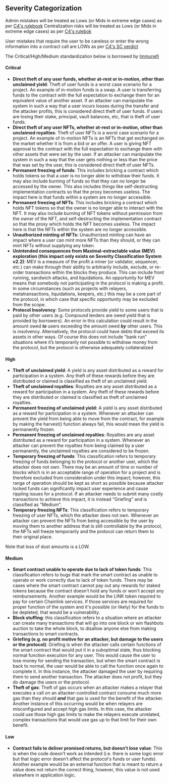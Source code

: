 ## Severity Categorization

Admin mistakes will be treated as Lows (or Mids in extreme edge cases) as per [C4's rulebook](https://github.com/code-423n4/org/issues/59)
Centralization risks will be treated as Lows (or Mids in extreme edge cases) as per [C4's rulebok](https://github.com/code-423n4/org/issues/54)

User mistakes that require the user to be careless or enter the wrong information into a contract call are LOWs as per [C4's SC verdict](https://docs.google.com/document/d/1Y2wJVt0d2URv8Pptmo7JqNd0DuPk_qF9EPJAj3iSQiE/edit#heading=h.lot96e9mx5tv)

The Critical/High/Medium standardization below is borrowed by [Immunefi](https://immunefisupport.zendesk.com/hc/en-us/articles/13333032674961-Severity-Classification-System)

#### **Critical** 

- **Direct theft of any user funds, whether at-rest or in-motion, other than unclaimed yield**: Theft of user funds is a worst case scenario for a project. An example of in-motion funds is a swap. A user is transferring funds to the contract with the full expectation to exchange them for an equivalent value of another asset. If an attacker can manipulate the system in such a way that a user incurs losses during the transfer and the attacker profits, this is considered direct theft of user funds. If users are losing their stake, principal, vault balances, etc, that is theft of user funds.
- **Direct theft of any user NFTs, whether at-rest or in-motion, other than unclaimed royalties**: Theft of user NFTs is a worst case scenario for a project. An example of in-motion NFTs is an NFTs that get exchanged on the market whether it is from a bid or an offer. A user is giving NFT approval to the contract with the full expectation to exchange them with other assets that were set by the user. If an attacker can manipulate the system in such a way that the user gets nothing or less than the price that was set by the user, this is considered direct theft of user NFTs.
- **Permanent freezing of funds**: This includes bricking a contract which holds tokens so that a user is no longer able to withdraw their funds. It may also include burning of funds so that they can no longer be accessed by the owner. This also includes things like self-destructing implementation contracts so that the proxy becomes useless. The impact here is that funds within a system are no longer accessible.
- **Permanent freezing of NFTs**: This includes bricking a contract which holds NFT tokens so that the owner is no longer able to interact with the NFT. It may also include burning of NFT tokens without permission from the owner of the NFT, and self-destructing the implementation contract so that the proxy which holds the NFT becomes useless. The impact here is that the NFTs within the system are no longer accessible.
- **Unauthorized minting of NFTs:** Unauthorized minting can have an impact where a user can mint more NFTs than they should, or they can mint NFTs without supplying any token.
- **Unintended consequences from Maximal-extractable value (MEV) exploration (this impact only exists on Severity Classification System v2.2)**: MEV is a measure of the profit a miner (or validator, sequencer, etc.) can make through their ability to arbitrarily include, exclude, or re-order transactions within the blocks they produce. This can include front running, sandwich attacks, and liquidations. An opportunity for MEV means that somebody not participating in the protocol is making a profit. In some circumstances (such as projects with relayers, metatransactions, liquidations, keepers, etc.) this may be a core part of the protocol, in which case that specific opportunity may be excluded from the scope.
- **Protocol Insolvency**: Some protocols provide yield to some users that is paid by other users (e.g. Compound lenders are owed yield that is provided by borrowers). An error in this calculation could result in the amount owed **_to_** users exceeding the amount owed **_by_** other users. This is insolvency. Alternatively, the protocol could have debts that exceed its assets in other ways. Of course this does not include "bank run" situations where it’s temporarily not possible to withdraw money from the protocol, but the protocol is otherwise adequately collateralized

#### **High**

- **Theft of unclaimed yield**: A yield is any asset distributed as a reward for participation in a system. Any theft of these rewards before they are distributed or claimed is classified as theft of an unclaimed yield.
- **Theft of unclaimed royalties**: Royalties are any asset distributed as a reward for participation in a system. Any theft of these rewards before they are distributed or claimed is classified as theft of unclaimed royalties.
- **Permanent freezing of unclaimed yield:** A yield is any asset distributed as a reward for participation in a system. Whenever an attacker can prevent the yield from being able to move from the contract, for example by making the harvest() function always fail, this would mean the yield is permanently frozen.
- **Permanent freezing of unclaimed royalties**: Royalties are any asset distributed as a reward for participation in a system. Whenever an attacker can prevent the royalties from being claimed by a user permanently, the unclaimed royalties are considered to be frozen.
- **Temporary freezing of funds**: This classification refers to temporary freezing of funds belonging to the protocol or another user, which the attacker does not own. There may be an amount of time or number of blocks which is in an acceptable range of operation for a project and is therefore excluded from consideration under this impact; however, this range of operation should be kept as short as possible because attacker locked funds can significantly impact user experience and cause rippling issues for a protocol. If an attacker needs to submit many costly transactions to achieve this impact, it is instead "Griefing" and is classified as "Medium".
- **Temporary freezing NFTs**: This classification refers to temporary freezing of user NFTs, which the attacker does not own. Whenever an attacker can prevent the NFTs from being accessible by the user by moving them to another address that is still controllable by the protocol, the NFTs will freeze temporarily and the protocol can return them to their original place.

Note that loss of dust amounts is a LOW.

#### **Medium**

- **Smart contract unable to operate due to lack of token funds**: This classification refers to bugs that mark the smart contract as unable to operate or work correctly due to lack of token funds. There may be cases where the smart contract cannot pay out any rewards for staked tokens because the contract doesn't hold any funds or won't accept any reimbursements. Another example would be the LINK token required to pay for certain Chainlink services. If those services are required for proper function of the system and it's possible (or likely) for the funds to be depleted, that would be a vulnerability.
- **Block stuffing**: this classification refers to a situation where an attacker can create many transactions that will go into one block or win flashbots auction to take the whole block, to disallow anyone else from making transactions to smart contracts.
- **Griefing (e.g. no profit motive for an attacker, but damage to the users or the protocol)**: Griefing is when the attacker calls certain functions of the smart contract that would put it in a suboptimal state, thus blocking normal function execution for any user. This would cause the user to lose money for sending the transaction, but when the smart contract is back to normal, the user would be able to call the function once again to complete it. In this instance, the attacker damaged the user by requiring them to send another transaction. The attacker does not profit, but they do damage the users or the protocol.
- **Theft of gas**: Theft of gas occurs when an attacker makes a relayer that executes a call on an attacker-controlled contract consume much more gas than they should **_and_** that gas is used for the benefit of the attacker. Another instance of this occurring would be when relayers are misconfigured and accept high gas limits. In this case, the attacker could use those high gas limits to make the relayers execute unrelated, complex transactions that would use gas up to that limit for their own benefit.

#### **Low**

- **Contract fails to deliver promised returns, but doesn't lose value**: This is when the code doesn't work as intended (i.e. there is some logic error but that logic error doesn't affect the protocol's funds or user funds). Another example would be an external function that is meant to return a value does not return the correct thing, however, this value is not used elsewhere in application logic.


